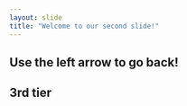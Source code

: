 ```yaml
---
layout: slide
title: "Welcome to our second slide!"
---
```

Use the left arrow to go back!
---
3rd tier
---
